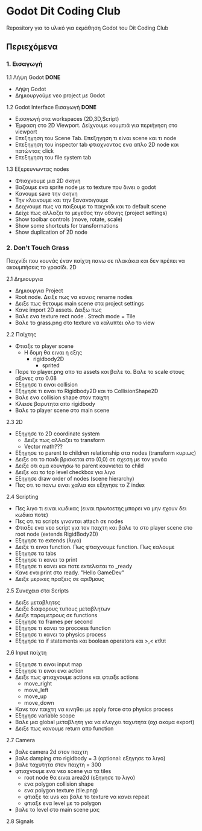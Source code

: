 # Godot Dit Coding Club

Repository για το υλικό για εκμάθηση Godot του Dit Coding Club

## Περιεχόμενα

### 1. Εισαγωγή
1.1 Λήψη Godot **DONE**
- Λήψη Godot
- Δημιουργούμε νεο project με Godot
  
1.2 Godot Interface Εισαγωγή **DONE**
- Εισαγωγή στα workspaces (2D,3D,Script)
- Έμφαση στο 2D Viewport. Δείχνουμε κουμπιά για περιήγηση στο viewport
- Επεξηγηση του Scene Tab. Επεξηγηση τι είναι scene και τι node
- Επεξηγηση του inspector tab φτιαχνοντας ενα απλο 2D node και πατώντας click
- Επεξηγηση του file system tab

1.3 Εξερευνωντας nodes
- Φτιαχνουμε μια 2D σκηνη
- Βαζουμε ενα sprite node με το texture που δινει ο godot
- Κανουμε save την σκηνη
- Την κλεινουμε και την ξανανοιγουμε 
- Δειχνουμε πως να παιξουμε το παιχνιδι και το default scene
- Δείχε πως αλλαζει το μεγεθος την οθονης (project settings)
- Show toolbar controls (move, rotate, scale)
- Show some shortcuts for transformations
- Show duplication of 2D node

### 2. Don't Touch Grass

Παιχνίδι που κουνάς έναν παίχτη πανω σε πλακάκια και δεν πρέπει να ακουμπήσεις το γρασίδι. 2D

2.1 Δημιουργια
- Δημιουργια Project
- Root node. Δειξε πως να κανεις rename nodes
- Δειξε πως θετουμε main scene στα project settings
- Κανε import 2D assets. Δειξω πως
- Βαλε ενα texture rect node . Strech mode = Tile
- Βαλε το grass.png στο texture να καλυπτει ολο το view

2.2 Παίχτης
- Φτιαξε το player scene
  - Η δομη θα ειναι η εξης
    - rigidbody2D
      - sprited
- Παρε το player.png απο τα assets και βαλε το. Βαλε το scale στους αξονες στο 0.08
- Εξηγησε τι ειναι collision
- Εξηγησε τι ειναι το Rigidbody2D και το CollisionShape2D
- Βαλε ενα collision shape στον παιχτη
- Κλεισε βαρυτητα απο rigidbody
- Βαλε το player scene στο main scene

2.3 2D
- Εξηγησε το 2D coordinate system
  - Δειξε πως αλλαζει το transform
  - Vector math???
- Εξηγησε το parent to children relationship στα nodes (transform κυριως)
- Δειξε οτι το παιδι βρισκεται στο (0,0) σε σχεση με τον γονέα
- Δειξε οτι αμα κουνησω το parent κουνιεται το child
- Δειξε και το top level checkbox για λιγο
- Εξηγησε draw order of nodes (scene hierarchy)
- Πες οτι το πανω ειναι χαλια και εξηγησε το Z index

2.4 Scripting
- Πες λιγο τι ειναι κωδικας (ειναι πρωτοετης μπορει να μην εχουν δει κωδικα ποτε)
- Πες οτι τα scripts γινονται attach σε nodes
- Φτιαξε ενα νεο script για τον παιχτη και βαλε το στο player scene στο root node (extends RigidBody2D)
- Εξηγησε το extends (λιγο)
- Δειξε τι ειναι function. Πως φτιαχνουμε function. Πως καλουμε
- Εξηγησε τα tabs
- Εξηγησε τι κανει το print
- Εξηγησε τι κανει και ποτε εκτελειται το _ready
- Κανε ενα print στο ready. "Hello GameDev"
- Δειξε μερικες πραξεις σε αριθμους

2.5 Συνεχεια στα Scripts
- Δειξε μεταβλητες
- Δειξε διαφορους τυπους μεταβλητων
- Δειξε παραμετρους σε functions
- Εξηγησε τα frames per second
- Εξηγησε τι κανει το proccess function
- Εξηγησε τι κανει το physics process
- Εξηγησε τα if statements και boolean operators και >,< κτλπ 

2.6 Input παίχτη
- Εξηγησε τι ειναι input map
- Εξηγησε τι ειναι ενα action
- Δειξε πως φτιαχνουμε actions και φτιαξε actions
  - move_right
  - move_left
  - move_up
  - move_down
- Κανε τον παιχτη να κινηθει με apply force στο physics process
- Εξηγησε variable scope
- Βαλε μια global μεταβλητη για να ελεγχει ταχυτητα (οχι ακομα export)
- Δειξε πως κανουμε return απο function

2.7 Camera
- βαλε camera 2d στον παιχτη
- βαλε damping στο rigidbody = 3 (optional: εξηγησε το λιγο)
- βαλε ταχυτητα στον παιχτη = 300
- φτιαχνουμε ενα νεο scene για τα tiles
  - root node θα ειναι area2d (εξηγησε το λιγο)
  - ενα polygon collision shape
  - ενα polygon texture (tile.png)
  - φτιαξε τα uvs και βαλε το texture να κανει repeat
  - φτιαξε ενα level με το polygon
- βαλε το level στο main scene μας

2.8 Signals